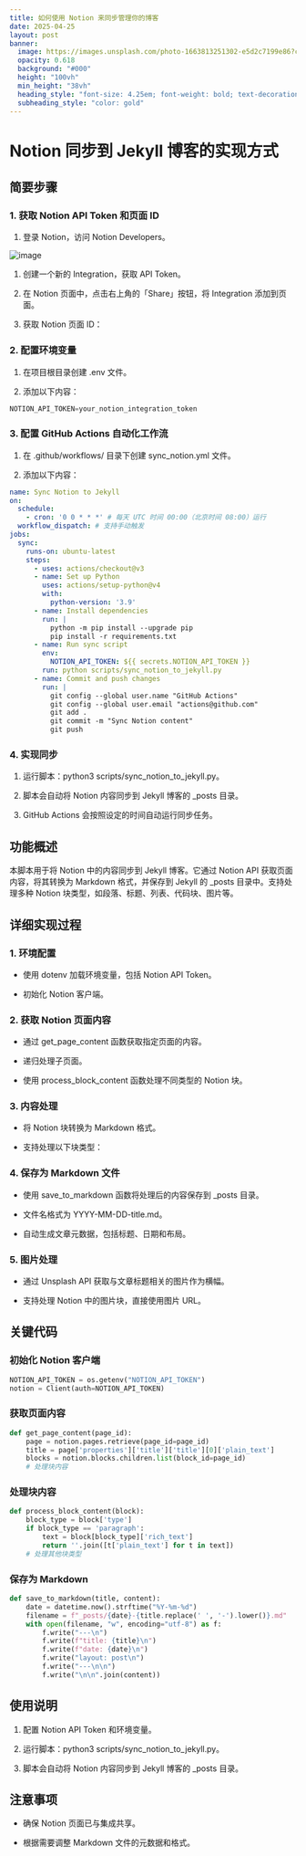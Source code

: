 ```yaml
---
title: 如何使用 Notion 来同步管理你的博客
date: 2025-04-25
layout: post
banner:
  image: https://images.unsplash.com/photo-1663813251302-e5d2c7199e86?crop=entropy&cs=tinysrgb&fit=max&fm=jpg&ixid=M3w2OTIwMzJ8MHwxfHJhbmRvbXx8fHx8fHx8fDE3NDU1ODQ4ODJ8&ixlib=rb-4.0.3&q=80&w=1080
  opacity: 0.618
  background: "#000"
  height: "100vh"
  min_height: "38vh"
  heading_style: "font-size: 4.25em; font-weight: bold; text-decoration: underline"
  subheading_style: "color: gold"
---
```


# Notion 同步到 Jekyll 博客的实现方式

## 简要步骤

### 1. 获取 Notion API Token 和页面 ID

1. 登录 Notion，访问 Notion Developers。

![image](https://prod-files-secure.s3.us-west-2.amazonaws.com/a7a0cc5a-89b9-4cda-8686-1fba0ca52f40/d19c1afe-dea5-4312-9333-786b0ba83054/image.png?X-Amz-Algorithm=AWS4-HMAC-SHA256&X-Amz-Content-Sha256=UNSIGNED-PAYLOAD&X-Amz-Credential=ASIAZI2LB466UFCN6YXJ%2F20250425%2Fus-west-2%2Fs3%2Faws4_request&X-Amz-Date=20250425T124122Z&X-Amz-Expires=3600&X-Amz-Security-Token=IQoJb3JpZ2luX2VjEJX%2F%2F%2F%2F%2F%2F%2F%2F%2F%2FwEaCXVzLXdlc3QtMiJIMEYCIQDpEB64Z7wa2Y%2FBilrB0vRRJtko6KeFBMnmxZcKk7zkgQIhAOl30FDSMYeSC99nb0QDsYnVIzvELnhEgxeYVl2zZyNzKv8DCC0QABoMNjM3NDIzMTgzODA1Igw9kdIZjl2Oe2%2FZ%2FJsq3AM2gexQjALh9tlP%2FtUSdbeGYAXXOrqdktQVD7yfVPta585G%2Bgveqk9Xb4O3EB6dmNnZ%2BalvJKGK9bHgkOSCeU%2B7HdxNoWi5WDZNuMVyA%2BBzzSkPqktkU4stjn4nLXejelhnv13YiLnTuVsRZf%2BuFSyZbJVl%2FlgPRlHuu%2FDJvk5iXhUU3VTKvoG%2FH7ptSPdC5B0cpO0P2DDW4mQu9ey%2FlLy39UtAHg7bWgrKiN92776fMSKWz%2FAMx2j8S5VBjkJAM5bR4xZ%2Fn1vpBgBuiKU16R%2BlXF1l6dXalXexExCvwL6PuLUyyOKgaYQ0pkeC6nnC9gAYDQUhpisKAbmOQ6T6PikxnUErmzHXIywyw%2BN8oVsbMVGX71%2F1SnQy745BRr2oHbjkx0KddIFxxu1mxYkI6oqG%2BGUlXm%2FoUYAS2zsYwnHSxCyoB%2FDm%2FBwToCibrwYUqp7eZ2GDOjBXVKcxAHn4ogdFLzomV4NdKEFIxPxRFt%2Fi0DaiZjGhIaQarDgIIdWKbvPqlYT63meUn1sBXH4q%2BoqdsBN7ELeOEwktTT7KdmjFlMn2oPJea%2BJyRHznIFtsQz%2B4paFn5s0QhQtI7mD0F3lKhyql0GCeXiZAIDLdFZhhhZ65x50zMv5IUYwIJTDY%2Fq3ABjqkAUK0KG0Nq5DSf%2FLaZ9oK1IDa2J9aF7qnIPjxRrShwMzcgQ9kNQpUxA7bZmao%2BuGZBlRyMV6FX5PBDdffhXGAL4UVWKOSCz3OD00fp159fPUP6HxUT6mx0vwV0Nj8ky%2Bi%2BtQnc30M0x7gLGCgFWmp1%2F5FUtuzUGEs0ggt%2BMbLF0uK6cdgOp4WEK7lmaaQ%2BKLv1It2XDkM%2FicOIK8G0bS2NEvW79jY&X-Amz-Signature=996d0a869ebe69b1755218ff3cce74cd046ed62bbb1cc1dbc36a0b27f5530bfc&X-Amz-SignedHeaders=host&x-id=GetObject)

1. 创建一个新的 Integration，获取 API Token。

1. 在 Notion 页面中，点击右上角的「Share」按钮，将 Integration 添加到页面。

1. 获取 Notion 页面 ID：


### 2. 配置环境变量

1. 在项目根目录创建 .env 文件。

1. 添加以下内容：

```javascript
NOTION_API_TOKEN=your_notion_integration_token
```

### 3. 配置 GitHub Actions 自动化工作流

1. 在 .github/workflows/ 目录下创建 sync_notion.yml 文件。

1. 添加以下内容：

```yaml
name: Sync Notion to Jekyll
on:
  schedule:
    - cron: '0 0 * * *' # 每天 UTC 时间 00:00（北京时间 08:00）运行
  workflow_dispatch: # 支持手动触发
jobs:
  sync:
    runs-on: ubuntu-latest
    steps:
      - uses: actions/checkout@v3
      - name: Set up Python
        uses: actions/setup-python@v4
        with:
          python-version: '3.9'
      - name: Install dependencies
        run: |
          python -m pip install --upgrade pip
          pip install -r requirements.txt
      - name: Run sync script
        env:
          NOTION_API_TOKEN: ${{ secrets.NOTION_API_TOKEN }}
        run: python scripts/sync_notion_to_jekyll.py
      - name: Commit and push changes
        run: |
          git config --global user.name "GitHub Actions"
          git config --global user.email "actions@github.com"
          git add .
          git commit -m "Sync Notion content"
          git push
```

### 4. 实现同步

1. 运行脚本：python3 scripts/sync_notion_to_jekyll.py。

1. 脚本会自动将 Notion 内容同步到 Jekyll 博客的 _posts 目录。

1. GitHub Actions 会按照设定的时间自动运行同步任务。

## 功能概述

本脚本用于将 Notion 中的内容同步到 Jekyll 博客。它通过 Notion API 获取页面内容，将其转换为 Markdown 格式，并保存到 Jekyll 的 _posts 目录中。支持处理多种 Notion 块类型，如段落、标题、列表、代码块、图片等。

## 详细实现过程

### 1. 环境配置

- 使用 dotenv 加载环境变量，包括 Notion API Token。

- 初始化 Notion 客户端。

### 2. 获取 Notion 页面内容

- 通过 get_page_content 函数获取指定页面的内容。

- 递归处理子页面。

- 使用 process_block_content 函数处理不同类型的 Notion 块。

### 3. 内容处理

- 将 Notion 块转换为 Markdown 格式。

- 支持处理以下块类型：


### 4. 保存为 Markdown 文件

- 使用 save_to_markdown 函数将处理后的内容保存到 _posts 目录。

- 文件名格式为 YYYY-MM-DD-title.md。

- 自动生成文章元数据，包括标题、日期和布局。

### 5. 图片处理

- 通过 Unsplash API 获取与文章标题相关的图片作为横幅。

- 支持处理 Notion 中的图片块，直接使用图片 URL。

## 关键代码

### 初始化 Notion 客户端

```python
NOTION_API_TOKEN = os.getenv("NOTION_API_TOKEN")
notion = Client(auth=NOTION_API_TOKEN)
```

### 获取页面内容

```python
def get_page_content(page_id):
    page = notion.pages.retrieve(page_id=page_id)
    title = page['properties']['title']['title'][0]['plain_text']
    blocks = notion.blocks.children.list(block_id=page_id)
    # 处理块内容
```

### 处理块内容

```python
def process_block_content(block):
    block_type = block['type']
    if block_type == 'paragraph':
        text = block[block_type]['rich_text']
        return ''.join([t['plain_text'] for t in text])
    # 处理其他块类型
```

### 保存为 Markdown

```python
def save_to_markdown(title, content):
    date = datetime.now().strftime("%Y-%m-%d")
    filename = f"_posts/{date}-{title.replace(' ', '-').lower()}.md"
    with open(filename, "w", encoding="utf-8") as f:
        f.write("---\n")
        f.write(f"title: {title}\n")
        f.write(f"date: {date}\n")
        f.write("layout: post\n")
        f.write("---\n\n")
        f.write("\n\n".join(content))
```

## 使用说明

1. 配置 Notion API Token 和环境变量。

1. 运行脚本：python3 scripts/sync_notion_to_jekyll.py。

1. 脚本会自动将 Notion 内容同步到 Jekyll 博客的 _posts 目录。

## 注意事项

- 确保 Notion 页面已与集成共享。

- 根据需要调整 Markdown 文件的元数据和格式。